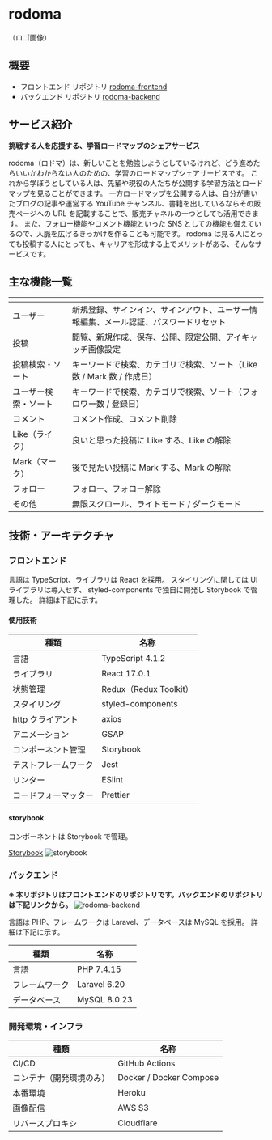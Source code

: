 # rodoma

（ロゴ画像）

## 概要

- フロントエンド リポジトリ
  [rodoma-frontend](https://github.com/kentsunekawa/rodoma-frontend)
- バックエンド リポジトリ
  [rodoma-backend](https://github.com/kentsunekawa/rodoma-backend)

## サービス紹介

**挑戦する人を応援する、学習ロードマップのシェアサービス**

rodoma（ロドマ）は、新しいことを勉強しようとしているけれど、どう進めたらいいかわからない人のための、学習のロードマップシェアサービスです。
これから学ぼうとしている人は、先輩や現役の人たちが公開する学習方法とロードマップを見ることができます。
一方ロードマップを公開する人は、自分が書いたブログの記事や運営する YouTube チャンネル、書籍を出しているならその販売ページへの URL を記載することで、販売チャネルの一つとしても活用できます。
また、フォロー機能やコメント機能といった SNS としての機能も備えているので、人脈を広げるきっかけを作ることも可能です。
rodoma は見る人にとっても投稿する人にとっても、キャリアを形成する上でメリットがある、そんなサービスです。

## 主な機能一覧

| <!-- -->             | <!-- -->                                                                             |
| -------------------- | ------------------------------------------------------------------------------------ |
| ユーザー             | 新規登録、サインイン、サインアウト、ユーザー情報編集、メール認証、パスワードリセット |
| 投稿                 | 閲覧、新規作成、保存、公開、限定公開、アイキャッチ画像設定                           |
| 投稿検索・ソート     | キーワードで検索、カテゴリで検索、ソート（Like 数 / Mark 数 / 作成日）               |
| ユーザー検索・ソート | キーワードで検索、カテゴリで検索、ソート（フォロワー数 / 登録日）                    |
| コメント             | コメント作成、コメント削除                                                           |
| Like（ライク）       | 良いと思った投稿に Like する、Like の解除                                            |
| Mark（マーク）       | 後で見たい投稿に Mark する、Mark の解除                                              |
| フォロー             | フォロー、フォロー解除                                                               |
| その他               | 無限スクロール、ライトモード / ダークモード                                          |

## 技術・アーキテクチャ

### フロントエンド

言語は TypeScript、ライブラリは React を採用。
スタイリングに関しては UI ライブラリは導入せず、 styled-components で独自に開発し Storybook で管理した。
詳細は下記に示す。

#### 使用技術

| 種類                 | 名称                   |
| -------------------- | ---------------------- |
| 言語                 | TypeScript 4.1.2       |
| ライブラリ           | React 17.0.1           |
| 状態管理             | Redux（Redux Toolkit） |
| スタイリング         | styled-components      |
| http クライアント    | axios                  |
| アニメーション       | GSAP                   |
| コンポーネント管理   | Storybook              |
| テストフレームワーク | Jest                   |
| リンター             | ESlint                 |
| コードフォーマッター | Prettier               |

#### storybook

コンポーネントは Storybook で管理。

[Storybook](https://storybook.rodoma.net/index.html)
![storybook]()

### バックエンド

**※ 本リポジトリはフロントエンドのリポジトリです。バックエンドのリポジトリは下記リンクから。**
![rodoma-backend](https://github.com/kentsunekawa/rodoma-backend)

言語は PHP、フレームワークは Laravel、データベースは MySQL を採用。
詳細は下記に示す。

| 種類           | 名称         |
| -------------- | ------------ |
| 言語           | PHP 7.4.15   |
| フレームワーク | Laravel 6.20 |
| データベース   | MySQL 8.0.23 |

### 開発環境・インフラ

| 種類                     | 名称                    |
| ------------------------ | ----------------------- |
| CI/CD                    | GitHub Actions          |
| コンテナ（開発環境のみ） | Docker / Docker Compose |
| 本番環境                 | Heroku                  |
| 画像配信                 | AWS S3                  |
| リバースプロキシ         | Cloudflare              |
